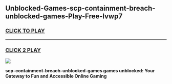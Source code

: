 
## Unblocked-Games-scp-containment-breach-unblocked-games-Play-Free-lvwp7
<h3>
<a href="https://premium76.site?title=scp-containment-breach-unblocked-games&ref=10A">CLICK TO PLAY</a></h3>
<hr>

<h3>
<a href="https://premium76.site?title=scp-containment-breach-unblocked-games&ref=10A">CLICK 2 PLAY</a>
  
</h3>

<a href="https://premium76.site?title=scp-containment-breach-unblocked-games&ref=10A"><img src="https://clearcache.store/games.png"></a>


**scp-containment-breach-unblocked-games games unblocked: Your Gateway to Fun and Accessible Online Gaming**
